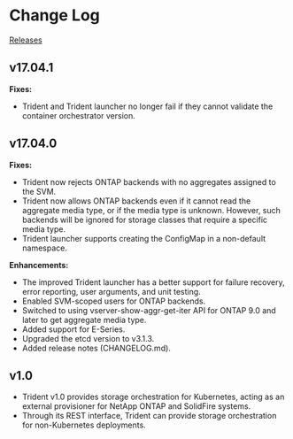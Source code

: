 # Change Log

[Releases](https://github.com/NetApp/trident/releases)

## v17.04.1

**Fixes:**
- Trident and Trident launcher no longer fail if they cannot validate the
container orchestrator version.


## v17.04.0

**Fixes:**

- Trident now rejects ONTAP backends with no aggregates assigned to the SVM.
- Trident now allows ONTAP backends even if it cannot read the aggregate media type,
or if the media type is unknown. However, such backends will be ignored for storage
classes that require a specific media type.
- Trident launcher supports creating the ConfigMap in a non-default namespace.

**Enhancements:**

- The improved Trident launcher has a better support for failure recovery, error
reporting, user arguments, and unit testing.
- Enabled SVM-scoped users for ONTAP backends.
- Switched to using vserver-show-aggr-get-iter API for ONTAP 9.0 and later to get
aggregate media type.
- Added support for E-Series.
- Upgraded the etcd version to v3.1.3.
- Added release notes (CHANGELOG.md).

## v1.0

- Trident v1.0 provides storage orchestration for Kubernetes, acting as an
external provisioner for NetApp ONTAP and SolidFire systems.
- Through its REST interface, Trident can provide storage orchestration for
non-Kubernetes deployments.
